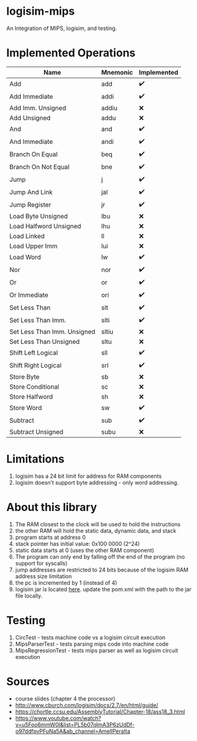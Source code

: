 # logisim-mips
An Integration of MIPS, logisim, and testing.

# Implemented Operations

| Name                        | Mnemonic | Implemented |
|-----------------------------|----------|-------------|
| Add                         | add      | ✔️           |
| Add Immediate               | addi     | ✔️           |
| Add Imm. Unsigned           | addiu    | ❌           |
| Add Unsigned                | addu     | ❌           |
| And                         | and      | ✔️           |
| And Immediate               | andi     | ✔️           |
| Branch On Equal             | beq      | ✔️           |
| Branch On Not Equal         | bne      | ✔️           |
| Jump                        | j        | ✔️           |
| Jump And Link               | jal      | ✔️           |
| Jump Register               | jr       | ✔️           |
| Load Byte Unsigned          | lbu      | ❌           |
| Load Halfword Unsigned      | lhu      | ❌           |
| Load Linked                 | ll       | ❌           |
| Load Upper Imm              | lui      | ❌           |
| Load Word                   | lw       | ✔️           |
| Nor                         | nor      | ✔️           |
| Or                          | or       | ✔️           |
| Or Immediate                | ori      | ✔️           |
| Set Less Than               | slt      | ✔️           |
| Set Less Than Imm.          | slti     | ✔️           |
| Set Less Than Imm. Unsigned | sltiu    | ❌           |
| Set Less Than Unsigned      | sltu     | ❌           |
| Shift Left Logical          | sll      | ✔️           |
| Shift Right Logical         | srl      | ✔️           |
| Store Byte                  | sb       | ❌           |
| Store Conditional           | sc       | ❌           |
| Store Halfword              | sh       | ❌           |
| Store Word                  | sw       | ✔️           |
| Subtract                    | sub      | ✔️           |
| Subtract Unsigned           | subu     | ❌           |


# Limitations
1. logisim has a 24 bit limit for address for RAM components
1. logisim doesn't support byte addressing - only word addressing.

# About this library
1. The RAM closest to the clock will be used to hold the instructions
1. the other RAM will hold the static data, dynamic data, and stack
1. program starts at address 0
1. stack pointer has initial value: 0x100 0000 (2^24)
1. static data starts at 0 (uses the other RAM component)
1. The program can only end by falling off the end of the program (no support for syscalls)
1. jump addresses are restricted to 24 bits because of the logisim RAM address size limitation
1. the pc is incremented by 1 (instead of 4)
1. logisim jar is located [here](https://sourceforge.net/projects/circuit/files/2.7.x/2.7.1/). update the pom.xml with the path to the jar file locally.

# Testing
1. CircTest - tests machine code vs a logisim circuit execution
1. MipsParserTest - tests parsing mips code into machine code
1. MipsRegressionTest - tests mips parser as well as logisim circuit execution

# Sources
- course slides (chapter 4 the processor)
- http://www.cburch.com/logisim/docs/2.7/en/html/guide/
- https://chortle.ccsu.edu/AssemblyTutorial/Chapter-18/ass18_3.html
- https://www.youtube.com/watch?v=u5Foo6mmW0I&list=PL5b07qlmA3P6zUdDf-o97ddfpvPFuNa5A&ab_channel=AmellPeralta



